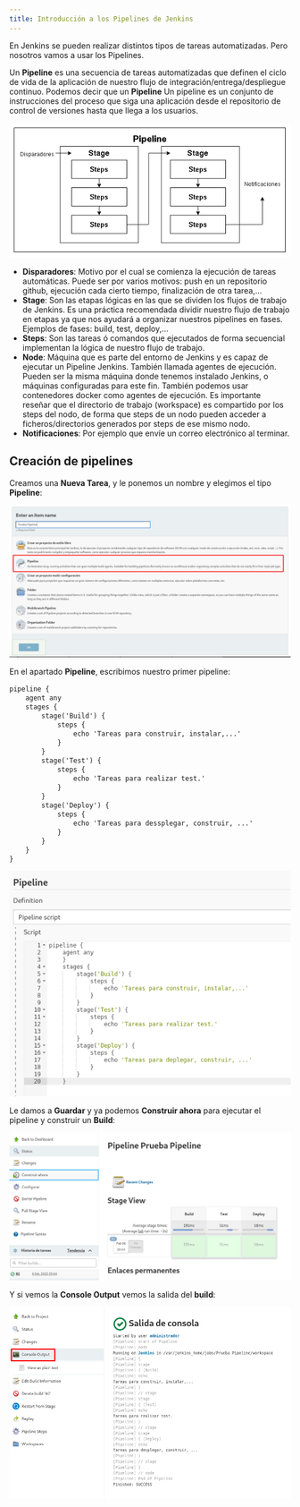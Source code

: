 ```yaml
---
title: Introducción a los Pipelines de Jenkins
---
```


En Jenkins se pueden realizar distintos tipos de tareas automatizadas. Pero nosotros vamos a usar los Pipelines.

Un **Pipeline** es una secuencia de tareas automatizadas que definen el ciclo de vida de la aplicación de nuestro flujo de integración/entrega/despliegue continuo. Podemos decir que un **Pipeline** Un pipeline es un conjunto de instrucciones del proceso que siga una aplicación desde el repositorio de control de versiones hasta que llega a los usuarios.

![pipelines](img/pipelines.png)

* **Disparadores**: Motivo por el cual se comienza la ejecución de tareas automáticas. Puede ser por varios motivos: push en un repositorio github, ejecución cada cierto tiempo, finalización de otra tarea,...
* **Stage**: Son las etapas lógicas en las que se dividen los flujos de trabajo de Jenkins. Es una práctica recomendada dividir nuestro flujo de trabajo en etapas ya que nos ayudará a organizar nuestros pipelines en fases. Ejemplos de fases: build, test, deploy,...
* **Steps**: Son las tareas ó comandos que ejecutados de forma secuencial implementan la lógica de nuestro flujo de trabajo.
* **Node**: Máquina que es parte del entorno de Jenkins y es capaz de ejecutar un Pipeline Jenkins. También llamada agentes de ejecución. Pueden ser la misma máquina donde tenemos instalado Jenkins, o máquinas configuradas para este fin. También podemos usar contenedores docker como agentes de ejecución. Es importante reseñar que el directorio de trabajo (workspace) es compartido por los steps del nodo, de forma que steps de un nodo pueden acceder a ficheros/directorios generados por steps de ese mismo nodo.
* **Notificaciones**: Por ejemplo que envíe un correo electrónico al terminar.

## Creación de pipelines

Creamos una **Nueva Tarea**, y le ponemos un nombre y elegimos el tipo **Pipeline**:

![pipe](img/pipe1.png)

En el apartado **Pipeline**, escribimos nuestro primer pipeline:

```
pipeline {
    agent any
    stages {
        stage('Build') {
            steps {
                echo 'Tareas para construir, instalar,...'
            }
        }
        stage('Test') {
            steps {
                echo 'Tareas para realizar test.'
            }
        }
        stage('Deploy') {
            steps {
                echo 'Tareas para dessplegar, construir, ...'
            }
        }
    }
}
```

![pipe](img/pipe2.png)

Le damos a **Guardar** y ya podemos **Construir ahora** para ejecutar el pipeline y construir un **Build**:

![pipe](img/pipe4.png)

Y si vemos la **Console Output** vemos la salida del **build**:

![pipe](img/pipe5.png)

